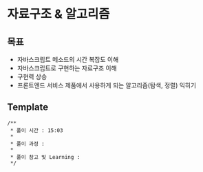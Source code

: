 # 자료구조 & 알고리즘

## 목표

- 자바스크립트 메소드의 시간 복잡도 이해
- 자바스크립트로 구현하는 자료구조 이해
- 구현력 상승
- 프론트엔드 서비스 제품에서 사용하게 되는 알고리즘(탐색, 정렬) 익히기

## Template

```
/**
 * 풀이 시간 : 15:03
 *
 * 풀이 과정 :
 *
 * 풀이 참고 및 Learning :
 */
```
